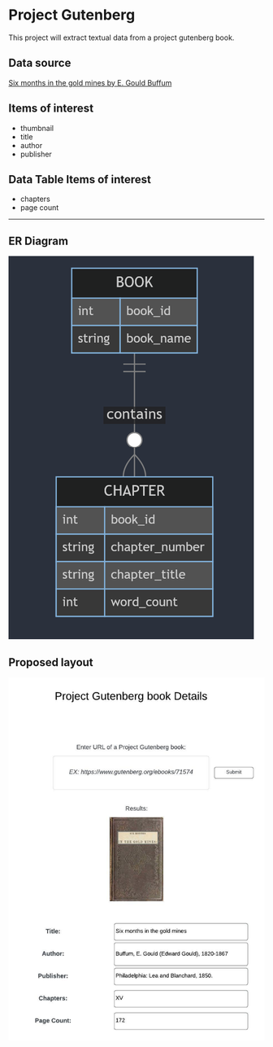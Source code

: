 Project Gutenberg
=================

This project will extract textual data from a project gutenberg book.

## Data source

[Six months in the gold mines by E. Gould Buffum](https://www.gutenberg.org/ebooks/71574)

## Items of interest
* thumbnail
* title
* author
* publisher
## Data Table Items of interest
* chapters
* page count

---
ER Diagram
---
![ER Diagram](ERdiagram.png)

## Proposed layout
![proposed layout](gutenberg.jpeg)
